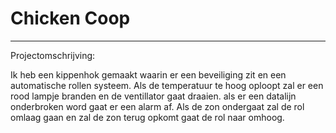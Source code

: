 # Chicken Coop
-----------

Projectomschrijving:

Ik heb een kippenhok gemaakt waarin er een beveiliging zit en een automatische rollen systeem. Als de temperatuur te hoog oploopt zal er een rood lampje branden en de ventillator gaat draaien. als er een datalijn onderbroken word gaat er een alarm af. Als de zon ondergaat zal de rol omlaag gaan en zal de zon terug opkomt gaat de rol naar omhoog.
